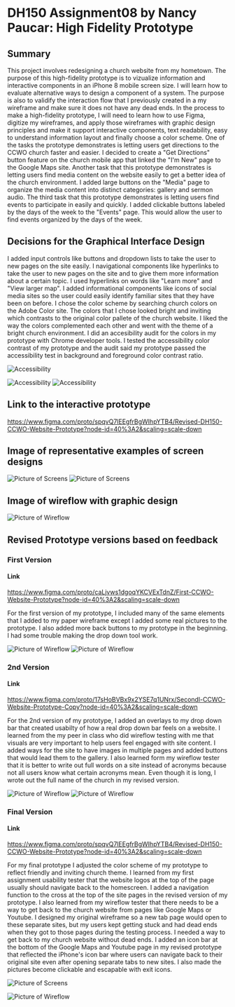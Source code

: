 # DH150 Assignment08 by Nancy Paucar: High Fidelity Prototype

## Summary

This project involves redesigning a church website from my hometown. The purpose of this high-fidelity prototype is to vizualize  information and interactive components in an iPhone 8 mobile screen size. I will learn how to evaluate alternative ways to design a component of a system. The purpose is also to validify the interaction flow that I previously created in a my wireframe and make sure it does not have any dead ends. In the process to make a high-fidelity prototype, I will need to learn how to use Figma, digitize my wireframes, and apply those wireframes with graphic design principles and make it support interactive components, text readability, easy to understand information layout and finally choose a color scheme. One of the tasks the prototype demonstrates is letting users get  directions to the CCWO church faster and easier. I decided to create a "Get Directions" button feature on the church mobile app that linked the "I'm New" page to the Google Maps site. 
Another task that this prototype demonstrates is letting users find media content on the website easily to get a better idea of the church environment. I added large buttons  on the "Media" page to organize the media content into distinct categories: gallery and sermon audio. The third task that this prototype demonstrates is letting users find events to participate in easily and quickly. I added clickable buttons labeled by the days of the week to the "Events" page. This would allow the user to find events organized by the days of the week. 

## Decisions for the Graphical Interface Design

I added input controls like buttons and dropdown lists to take the user to new pages on the site easily. I navigational components like hyperlinks to take the user to new pages on the site and to give them more information about a certain topic. I used hyperlinks on words like "Learn more" and "View larger map". I added informational components like icons of social media sites so the user could easily identify familiar sites that they have been on before. 
I chose the color scheme by searching  church colors on the Adobe Color site. The colors that I chose looked bright and inviting which contrasts to the original color pallete of the church website. I liked the way the colors complemented each other and went with the theme of a bright church environment. I  did an accesibility audit for the colors in my prototype with Chrome developer tools. I tested the accessibility color contrast of my prototype and the audit said my prototype passed the accessibility test in background and foreground color contrast ratio.

![Accessibility](https://i.postimg.cc/xjN2j4QG/Screen-Shot-2020-03-03-at-3-03-53-AM.png)


![Accessibility](https://i.postimg.cc/6QJJDQsD/Screen-Shot-2020-03-02-at-7-59-19-AM.png)
![Accessibility](https://i.postimg.cc/Hnq1dWcc/Screen-Shot-2020-03-02-at-8-07-49-AM.png)


## Link to the interactive prototype

https://www.figma.com/proto/spqvQ7lEEgfrBgWIhpYTB4/Revised-DH150-CCWO-Website-Prototype?node-id=40%3A2&scaling=scale-down

## Image of representative examples of screen designs 
![Picture of Screens](https://i.postimg.cc/zfm1tsJf/Screen-Shot-2020-03-03-at-11-32-55-AM.png)
![Picture of Screens](https://i.postimg.cc/B6rtwK5R/Screen-Shot-2020-03-02-at-8-26-07-AM.png)

## Image of wireflow with graphic design
![Picture of Wireflow](https://i.postimg.cc/FKbPKyzV/Screen-Shot-2020-03-02-at-8-29-30-AM.png)

## Revised Prototype versions based on feedback

### First Version

#### Link 

https://www.figma.com/proto/caLjvws1dgoqYKCVExTdnZ/First-CCWO-Website-Prototype?node-id=40%3A2&scaling=scale-down

For the first version of my prototype, I included many of the same elements that I added to my paper wireframe except I added some real pictures to the prototype. I also added more back buttons to my prototype in the beginning. I had some trouble making the drop down tool work.

![Picture of Wireflow](https://i.postimg.cc/FK1xdp3j/Screen-Shot-2020-03-02-at-10-17-30-AM.png)
![Picture of Wireflow](https://i.postimg.cc/Y0NNKsBw/Screen-Shot-2020-03-02-at-10-17-40-AM.png)

### 2nd Version

#### Link 

https://www.figma.com/proto/17sHoBVBx9x2YSE7q1UNrx/Secondl-CCWO-Website-Prototype-Copy?node-id=40%3A2&scaling=scale-down

For the 2nd version of my prototype, I added an overlays to my drop down bar that created usabilty of how a real drop down bar feels on a website. I learned from the my peer in class who did wireflow testing with me that visuals are very important to help users feel engaged with site content. I added ways for the site to have images in multiple pages and added buttons that would lead them to the gallery. I also learned form my wireflow tester that it is better to write out full words on a site instead of acronyms because not all users know what certain acronyms mean. Even though it is long, I wrote out the full name of the church in my revised version. 

![Picture of Wireflow](https://i.postimg.cc/L6Lx9JDT/Screen-Shot-2020-03-02-at-9-54-10-AM.png)
![Picture of Wireflow](https://i.postimg.cc/0yvcb9Hq/Screen-Shot-2020-03-02-at-9-54-15-AM.png)

### Final Version

#### Link 

https://www.figma.com/proto/spqvQ7lEEgfrBgWIhpYTB4/Revised-DH150-CCWO-Website-Prototype?node-id=40%3A2&scaling=scale-down

For my final prototype I adjusted the color scheme of my prototype to reflect friendly and inviting church theme. I learned from my first assignment usability tester that the website logos at the top of the page usually should navigate back to the homescreen. I added a navigation function to the cross at the top of the site pages in the revised version of my prototype. I also learned from my wireflow tester that there needs to be a way to get back to the church website from pages like Google Maps or Youtube. I designed my original wireframe so a new tab page would open to these separate sites, but my users kept getting stuck and had dead ends when they got to those pages during the testing process.  I needed a way to get back to my church website without dead ends. I added an icon bar at the bottom of the Google Maps and Youtube page in my revised prototype that reflected the iPhone's icon bar where users can navigate back to their original site even after opening separate tabs to new sites. I also made the pictures become clickable and escapable with exit icons.

![Picture of Screens](https://i.postimg.cc/B6rtwK5R/Screen-Shot-2020-03-02-at-8-26-07-AM.png)

![Picture of Wireflow](https://i.postimg.cc/FKbPKyzV/Screen-Shot-2020-03-02-at-8-29-30-AM.png)
